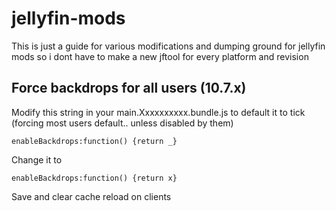 # jellyfin-mods
This is just a guide for various modifications and dumping ground for jellyfin mods so i dont have to make a new jftool for every platform and revision

## Force backdrops for all users (10.7.x)

Modify this string in your main.Xxxxxxxxxx.bundle.js to default it to tick (forcing most users default.. unless disabled by them)

    enableBackdrops:function() {return _}

Change it to

    enableBackdrops:function() {return x}

Save and clear cache reload on clients

